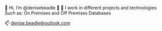  👋 Hi, I’m @denisebeadle 💞️
 👀 I work in different projects and technologies
 Such as: On Premises and Off Premises Databases
  
 📫 denise.beadle@outlook.com 

<!---
denisebeadle/denisebeadle is a ✨ special ✨ repository because its `README.md` (this file) appears on your GitHub profile.
You can click the Preview link to take a look at your changes.
--->
